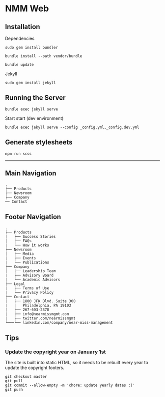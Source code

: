# NMM Web



Installation
------------

Dependencies 

`sudo gem install bundler`

`bundle install --path vendor/bundle`

`bundle update`


Jekyll

`sudo gem install jekyll`


Running the Server
------------------


`bundle exec jekyll serve`


Start start (dev environment)

`bundle exec jekyll serve --config _config.yml,_config.dev.yml`


Generate stylesheets
--------------------

`npm run scss`


---

## Main Navigation

```
.
├── Products
├── Newsroom
├── Company
── Contact

```


## Footer Navigation

```
.
├── Products
|   ├── Success Stories
|   ├── FAQs
|   └── How it works
├── Newsroom
|   ├── Media
|   ├── Events
|   └── Publications
├── Company
|   ├── Leadership Team
|   ├── Advisory Board
|   └── Academic Advisors
├── Legal
|   ├── Terms of Use
|   └── Privacy Policy
├── Contact
|   ├── 1800 JFK Blvd. Suite 300
|   |   Philadelphia, PA 19103
|   ├── 267-603-2378
|   ├── info@nearmissmgmt.com
|   ├── twitter.com/nearmissmgmt
└───└── linkedin.com/company/near-miss-management

```

## Tips

### Update the copyright year on January 1st

The site is built into static HTML, so it needs to be rebuilt every year to
update the copyright footers.

```
git checkout master
git pull
git commit --allow-empty -m 'chore: update yearly dates :)'
git push
```

